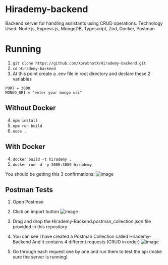 # Hirademy-backend
Backend server for handling assistants using CRUD operations.
Technology Used: Node.js, Express.js, MongoDB, Typescript, Zod, Docker, Postman

# Running
1. ```git clone https://github.com/XprabhatX/Hirademy-backend.git```
2. ```cd Hirademy-backend```
3. At this point create a .env file in root directory and declare these 2 variables
```
PORT = 3000
MONGO_URI = "enter your mongo uri"
```

## Without Docker
4. ```npm install```
5. ```npm run build```
6. ```node .```

## With Docker
4. ```docker build -t hirademy .```
5. ```docker run -d -p 3000:3000 hirademy```

You should be getting this 3 confirmations:
![image](https://github.com/XprabhatX/Hirademy-backend/assets/83898334/d9fbbd10-6c9b-4390-8923-a20191c9c576)


## Postman Tests
1. Open Postman
2. Click on import button
   ![image](https://github.com/XprabhatX/Hirademy-backend/assets/83898334/dcb4bccf-039e-4f2a-9b7e-73c4aa8def7a)

4. Drag and drop the Hirademy-Backend.postman_collection.json file provided in this repository
5. You can see I have created a Postman Collection called Hirademy-Backend
   And it contains 4 different requests (CRUD in order)
   ![image](https://github.com/XprabhatX/Hirademy-backend/assets/83898334/2aab4893-31a1-4fe5-b171-fd8877aedf8f)
6. Go through each request one by one and run them to test the api (make sure the server is running)

